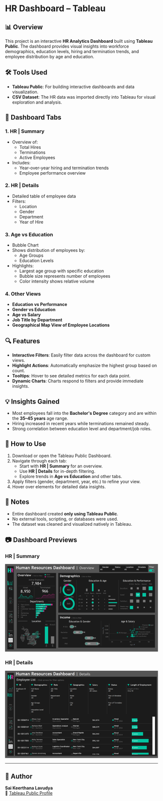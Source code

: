 # HR Dashboard – Tableau

## 📊 Overview

This project is an interactive **HR Analytics Dashboard** built using **Tableau Public**. The dashboard provides visual insights into workforce demographics, education levels, hiring and termination trends, and employee distribution by age and education.

## 🛠 Tools Used

- **Tableau Public**: For building interactive dashboards and data visualization.
- **CSV Dataset**: The HR data was imported directly into Tableau for visual exploration and analysis.

## 📁 Dashboard Tabs

### 1. HR | Summary  
- Overview of:
  - Total Hires
  - Terminations
  - Active Employees
- Includes:
  - Year-over-year hiring and termination trends
  - Employee performance overview

### 2. HR | Details  
- Detailed table of employee data  
- Filters:
  - Location
  - Gender
  - Department
  - Year of Hire

### 3. Age vs Education  
- Bubble Chart
- Shows distribution of employees by:
  - Age Groups
  - Education Levels
- Highlights:
  - Largest age group with specific education
  - Bubble size represents number of employees
  - Color intensity shows relative volume

### 4. Other Views  
- **Education vs Performance**  
- **Gender vs Education**  
- **Age vs Salary**  
- **Job Title by Department**  
- **Geographical Map View of Employee Locations**

## 🔍 Features

- **Interactive Filters**: Easily filter data across the dashboard for custom views.
- **Highlight Actions**: Automatically emphasize the highest group based on count.
- **Tooltips**: Hover to see detailed metrics for each data point.
- **Dynamic Charts**: Charts respond to filters and provide immediate insights.

## 💡 Insights Gained

- Most employees fall into the **Bachelor's Degree** category and are within the **35–45 years** age range.
- Hiring increased in recent years while terminations remained steady.
- Strong correlation between education level and department/job roles.

## 🚀 How to Use

1. Download or open the Tableau Public Dashboard.
2. Navigate through each tab:
   - Start with **HR | Summary** for an overview.
   - Use **HR | Details** for in-depth filtering.
   - Explore trends in **Age vs Education** and other tabs.
3. Apply filters (gender, department, year, etc.) to refine your view.
4. Hover over elements for detailed data insights.

## 📌 Notes

- Entire dashboard created **only using Tableau Public**.
- No external tools, scripting, or databases were used.
- The dataset was cleaned and visualized natively in Tableau.

## 📷 Dashboard Previews

### HR | Summary

![HR Summary](https://github.com/SaiKeerthanaLavudya/HR-Analytics-Dashboard/blob/main/Images/HR%20%20Summary.png)
### HR | Details
![HR Details](https://github.com/SaiKeerthanaLavudya/HR-Analytics-Dashboard/blob/main/Images/HR%20%20Details.png?raw=true)

---

## 👤 Author

**Sai Keerthana Lavudya**  
🔗 [Tableau Public Profile](https://public.tableau.com/app/profile/sai.keerthana.lavudya/vizzes)  

